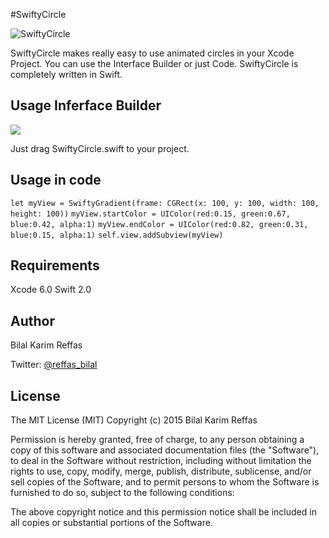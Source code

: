 #SwiftyCircle


![SwiftyCircle](http://g.recordit.co/YAngkQ527k.gif)


SwiftyCircle makes really easy to use animated circles in your Xcode Project.
You can use the Interface Builder or just Code.
SwiftyCircle is completely written in Swift.


## Usage Inferface Builder
<img src="http://g.recordit.co/ixrOUon7kh.gif">

Just drag SwiftyCircle.swift to your project.

## Usage in code

`let myView = SwiftyGradient(frame: CGRect(x: 100, y: 100, width: 100, height: 100))`
 `myView.startColor = UIColor(red:0.15, green:0.67, blue:0.42, alpha:1)`
 `myView.endColor = UIColor(red:0.82, green:0.31, blue:0.15, alpha:1)`
 `self.view.addSubview(myView)`
 

## Requirements

Xcode 6.0 Swift 2.0


## Author

Bilal Karim Reffas

Twitter: [@reffas_bilal](https://twitter.com/reffas_bilal)


## License

The MIT License (MIT)
Copyright (c) 2015 Bilal Karim Reffas

Permission is hereby granted, free of charge, to any person obtaining a copy of this software and associated documentation files (the "Software"), to deal in the Software without restriction, including without limitation the rights to use, copy, modify, merge, publish, distribute, sublicense, and/or sell copies of the Software, and to permit persons to whom the Software is furnished to do so, subject to the following conditions:

The above copyright notice and this permission notice shall be included in all copies or substantial portions of the Software.
